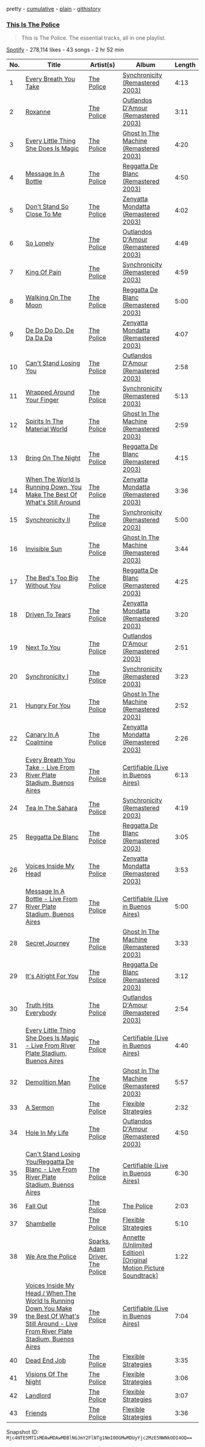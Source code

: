 pretty - [cumulative](/playlists/cumulative/37i9dQZF1DZ06evO3pXaXS.md) - [plain](/playlists/plain/37i9dQZF1DZ06evO3pXaXS) - [githistory](https://github.githistory.xyz/mackorone/spotify-playlist-archive/blob/main/playlists/plain/37i9dQZF1DZ06evO3pXaXS)

### [This Is The Police](https://open.spotify.com/playlist/37i9dQZF1DZ06evO3pXaXS)

> This is The Police\. The essential tracks, all in one playlist.

[Spotify](https://open.spotify.com/user/spotify) - 278,114 likes - 43 songs - 2 hr 52 min

| No. | Title | Artist(s) | Album | Length |
|---|---|---|---|---|
| 1 | [Every Breath You Take](https://open.spotify.com/track/1JSTJqkT5qHq8MDJnJbRE1) | [The Police](https://open.spotify.com/artist/5NGO30tJxFlKixkPSgXcFE) | [Synchronicity \(Remastered 2003\)](https://open.spotify.com/album/5W9OT0a5iZlBr83a9WMKFY) | 4:13 |
| 2 | [Roxanne](https://open.spotify.com/track/3EYOJ48Et32uATr9ZmLnAo) | [The Police](https://open.spotify.com/artist/5NGO30tJxFlKixkPSgXcFE) | [Outlandos D'Amour \(Remastered 2003\)](https://open.spotify.com/album/1H9g6j4Wwj6wh6p8YHVtkf) | 3:11 |
| 3 | [Every Little Thing She Does Is Magic](https://open.spotify.com/track/44aTAUBF0g6sMkMNE8I5kd) | [The Police](https://open.spotify.com/artist/5NGO30tJxFlKixkPSgXcFE) | [Ghost In The Machine \(Remastered 2003\)](https://open.spotify.com/album/5jkwdY6jS1Hzi8epr6HW7h) | 4:20 |
| 4 | [Message In A Bottle](https://open.spotify.com/track/1oYYd2gnWZYrt89EBXdFiO) | [The Police](https://open.spotify.com/artist/5NGO30tJxFlKixkPSgXcFE) | [Reggatta De Blanc \(Remastered 2003\)](https://open.spotify.com/album/2EpuND32cO7CX0gXZl2NB6) | 4:50 |
| 5 | [Don't Stand So Close To Me](https://open.spotify.com/track/5veJDT0MLsLbhYsx42GXUD) | [The Police](https://open.spotify.com/artist/5NGO30tJxFlKixkPSgXcFE) | [Zenyatta Mondatta \(Remastered 2003\)](https://open.spotify.com/album/23enz9nXJhH1BR1Rm5CzDJ) | 4:02 |
| 6 | [So Lonely](https://open.spotify.com/track/2wnsBaxrmkthIFAm6vqCuX) | [The Police](https://open.spotify.com/artist/5NGO30tJxFlKixkPSgXcFE) | [Outlandos D'Amour \(Remastered 2003\)](https://open.spotify.com/album/1H9g6j4Wwj6wh6p8YHVtkf) | 4:49 |
| 7 | [King Of Pain](https://open.spotify.com/track/1V15l05snHYHYVxerjMFGo) | [The Police](https://open.spotify.com/artist/5NGO30tJxFlKixkPSgXcFE) | [Synchronicity \(Remastered 2003\)](https://open.spotify.com/album/5W9OT0a5iZlBr83a9WMKFY) | 4:59 |
| 8 | [Walking On The Moon](https://open.spotify.com/track/62uLNJgVZaFiEiKV4LpoYJ) | [The Police](https://open.spotify.com/artist/5NGO30tJxFlKixkPSgXcFE) | [Reggatta De Blanc \(Remastered 2003\)](https://open.spotify.com/album/2EpuND32cO7CX0gXZl2NB6) | 5:00 |
| 9 | [De Do Do Do, De Da Da Da](https://open.spotify.com/track/0yJvWbn8xQKiDZ84VN5lQG) | [The Police](https://open.spotify.com/artist/5NGO30tJxFlKixkPSgXcFE) | [Zenyatta Mondatta \(Remastered 2003\)](https://open.spotify.com/album/23enz9nXJhH1BR1Rm5CzDJ) | 4:07 |
| 10 | [Can't Stand Losing You](https://open.spotify.com/track/6DjKJgwe9c90Bd2iya0fre) | [The Police](https://open.spotify.com/artist/5NGO30tJxFlKixkPSgXcFE) | [Outlandos D'Amour \(Remastered 2003\)](https://open.spotify.com/album/1H9g6j4Wwj6wh6p8YHVtkf) | 2:58 |
| 11 | [Wrapped Around Your Finger](https://open.spotify.com/track/400ZJAUFuEuIGXhr7ie4xf) | [The Police](https://open.spotify.com/artist/5NGO30tJxFlKixkPSgXcFE) | [Synchronicity \(Remastered 2003\)](https://open.spotify.com/album/5W9OT0a5iZlBr83a9WMKFY) | 5:13 |
| 12 | [Spirits In The Material World](https://open.spotify.com/track/4frelkLhC4ATqJH9VGJztu) | [The Police](https://open.spotify.com/artist/5NGO30tJxFlKixkPSgXcFE) | [Ghost In The Machine \(Remastered 2003\)](https://open.spotify.com/album/5jkwdY6jS1Hzi8epr6HW7h) | 2:59 |
| 13 | [Bring On The Night](https://open.spotify.com/track/4EkNINvDLeGgIL4zYGsYPb) | [The Police](https://open.spotify.com/artist/5NGO30tJxFlKixkPSgXcFE) | [Reggatta De Blanc \(Remastered 2003\)](https://open.spotify.com/album/2EpuND32cO7CX0gXZl2NB6) | 4:15 |
| 14 | [When The World Is Running Down, You Make The Best Of What's Still Around](https://open.spotify.com/track/2e2P8zydI5GtcaVhTkOYa9) | [The Police](https://open.spotify.com/artist/5NGO30tJxFlKixkPSgXcFE) | [Zenyatta Mondatta \(Remastered 2003\)](https://open.spotify.com/album/23enz9nXJhH1BR1Rm5CzDJ) | 3:36 |
| 15 | [Synchronicity II](https://open.spotify.com/track/5ynO8cYFjDwELIZfFHHeYe) | [The Police](https://open.spotify.com/artist/5NGO30tJxFlKixkPSgXcFE) | [Synchronicity \(Remastered 2003\)](https://open.spotify.com/album/5W9OT0a5iZlBr83a9WMKFY) | 5:00 |
| 16 | [Invisible Sun](https://open.spotify.com/track/5u8Dwz4h41DDOKfeFfexMR) | [The Police](https://open.spotify.com/artist/5NGO30tJxFlKixkPSgXcFE) | [Ghost In The Machine \(Remastered 2003\)](https://open.spotify.com/album/5jkwdY6jS1Hzi8epr6HW7h) | 3:44 |
| 17 | [The Bed's Too Big Without You](https://open.spotify.com/track/3PfBnnkOf0LbCw2jixUCQG) | [The Police](https://open.spotify.com/artist/5NGO30tJxFlKixkPSgXcFE) | [Reggatta De Blanc \(Remastered 2003\)](https://open.spotify.com/album/2EpuND32cO7CX0gXZl2NB6) | 4:25 |
| 18 | [Driven To Tears](https://open.spotify.com/track/3ixzqclumr9K5ZY8xcdo0O) | [The Police](https://open.spotify.com/artist/5NGO30tJxFlKixkPSgXcFE) | [Zenyatta Mondatta \(Remastered 2003\)](https://open.spotify.com/album/23enz9nXJhH1BR1Rm5CzDJ) | 3:20 |
| 19 | [Next To You](https://open.spotify.com/track/7HjipY3Vy2HAN11D2juKHT) | [The Police](https://open.spotify.com/artist/5NGO30tJxFlKixkPSgXcFE) | [Outlandos D'Amour \(Remastered 2003\)](https://open.spotify.com/album/1H9g6j4Wwj6wh6p8YHVtkf) | 2:51 |
| 20 | [Synchronicity I](https://open.spotify.com/track/0eZvCQAK6hsPSlcfqzREvB) | [The Police](https://open.spotify.com/artist/5NGO30tJxFlKixkPSgXcFE) | [Synchronicity \(Remastered 2003\)](https://open.spotify.com/album/5W9OT0a5iZlBr83a9WMKFY) | 3:23 |
| 21 | [Hungry For You](https://open.spotify.com/track/6xK4wLYwSszCXsiPhOhG4I) | [The Police](https://open.spotify.com/artist/5NGO30tJxFlKixkPSgXcFE) | [Ghost In The Machine \(Remastered 2003\)](https://open.spotify.com/album/5jkwdY6jS1Hzi8epr6HW7h) | 2:52 |
| 22 | [Canary In A Coalmine](https://open.spotify.com/track/7A4rW6quroPut2I6OsCys9) | [The Police](https://open.spotify.com/artist/5NGO30tJxFlKixkPSgXcFE) | [Zenyatta Mondatta \(Remastered 2003\)](https://open.spotify.com/album/23enz9nXJhH1BR1Rm5CzDJ) | 2:26 |
| 23 | [Every Breath You Take \- Live From River Plate Stadium, Buenos Aires](https://open.spotify.com/track/3ZPyWxGouBXvvSBqwNqCMC) | [The Police](https://open.spotify.com/artist/5NGO30tJxFlKixkPSgXcFE) | [Certifiable \(Live in Buenos Aires\)](https://open.spotify.com/album/2Dz4qhsr2dWMcRLVP7474f) | 6:13 |
| 24 | [Tea In The Sahara](https://open.spotify.com/track/26R3e7bjY6e9dlgghide8L) | [The Police](https://open.spotify.com/artist/5NGO30tJxFlKixkPSgXcFE) | [Synchronicity \(Remastered 2003\)](https://open.spotify.com/album/5W9OT0a5iZlBr83a9WMKFY) | 4:19 |
| 25 | [Reggatta De Blanc](https://open.spotify.com/track/2EEp2vTGSRDSLHWUF80EZZ) | [The Police](https://open.spotify.com/artist/5NGO30tJxFlKixkPSgXcFE) | [Reggatta De Blanc \(Remastered 2003\)](https://open.spotify.com/album/2EpuND32cO7CX0gXZl2NB6) | 3:05 |
| 26 | [Voices Inside My Head](https://open.spotify.com/track/0Jvn32u7plWgz5YQk6OoSo) | [The Police](https://open.spotify.com/artist/5NGO30tJxFlKixkPSgXcFE) | [Zenyatta Mondatta \(Remastered 2003\)](https://open.spotify.com/album/23enz9nXJhH1BR1Rm5CzDJ) | 3:53 |
| 27 | [Message In A Bottle \- Live From River Plate Stadium, Buenos Aires](https://open.spotify.com/track/4rMfdcnfsWNPlIZCfEQive) | [The Police](https://open.spotify.com/artist/5NGO30tJxFlKixkPSgXcFE) | [Certifiable \(Live in Buenos Aires\)](https://open.spotify.com/album/2Dz4qhsr2dWMcRLVP7474f) | 5:00 |
| 28 | [Secret Journey](https://open.spotify.com/track/1klFQ3R5AN86f0moMUdSYS) | [The Police](https://open.spotify.com/artist/5NGO30tJxFlKixkPSgXcFE) | [Ghost In The Machine \(Remastered 2003\)](https://open.spotify.com/album/5jkwdY6jS1Hzi8epr6HW7h) | 3:33 |
| 29 | [It's Alright For You](https://open.spotify.com/track/5fTI7JCaMRK09WtwG8ZrRK) | [The Police](https://open.spotify.com/artist/5NGO30tJxFlKixkPSgXcFE) | [Reggatta De Blanc \(Remastered 2003\)](https://open.spotify.com/album/2EpuND32cO7CX0gXZl2NB6) | 3:12 |
| 30 | [Truth Hits Everybody](https://open.spotify.com/track/4pLhVO0JuMiFDSJYDiGP7S) | [The Police](https://open.spotify.com/artist/5NGO30tJxFlKixkPSgXcFE) | [Outlandos D'Amour \(Remastered 2003\)](https://open.spotify.com/album/1H9g6j4Wwj6wh6p8YHVtkf) | 2:54 |
| 31 | [Every Little Thing She Does Is Magic \- Live From River Plate Stadium, Buenos Aires](https://open.spotify.com/track/25Pifu9g726ZBSsBARVati) | [The Police](https://open.spotify.com/artist/5NGO30tJxFlKixkPSgXcFE) | [Certifiable \(Live in Buenos Aires\)](https://open.spotify.com/album/2Dz4qhsr2dWMcRLVP7474f) | 4:40 |
| 32 | [Demolition Man](https://open.spotify.com/track/4cAWzXWGoRIezpTy9ZiDRg) | [The Police](https://open.spotify.com/artist/5NGO30tJxFlKixkPSgXcFE) | [Ghost In The Machine \(Remastered 2003\)](https://open.spotify.com/album/5jkwdY6jS1Hzi8epr6HW7h) | 5:57 |
| 33 | [A Sermon](https://open.spotify.com/track/5YlavkDAyN6SM6jtmJzuPP) | [The Police](https://open.spotify.com/artist/5NGO30tJxFlKixkPSgXcFE) | [Flexible Strategies](https://open.spotify.com/album/0AlJc20R0rog9wo3baiMQS) | 2:32 |
| 34 | [Hole In My Life](https://open.spotify.com/track/25McPIqh9oSdPSP36Gu7Jp) | [The Police](https://open.spotify.com/artist/5NGO30tJxFlKixkPSgXcFE) | [Outlandos D'Amour \(Remastered 2003\)](https://open.spotify.com/album/1H9g6j4Wwj6wh6p8YHVtkf) | 4:50 |
| 35 | [Can't Stand Losing You/Reggatta De Blanc \- Live From River Plate Stadium, Buenos Aires](https://open.spotify.com/track/7qXOUUDmgkYql3k9AJUeIw) | [The Police](https://open.spotify.com/artist/5NGO30tJxFlKixkPSgXcFE) | [Certifiable \(Live in Buenos Aires\)](https://open.spotify.com/album/2Dz4qhsr2dWMcRLVP7474f) | 6:30 |
| 36 | [Fall Out](https://open.spotify.com/track/0hAyb0O9Ft16QAjtLMRCJE) | [The Police](https://open.spotify.com/artist/5NGO30tJxFlKixkPSgXcFE) | [The Police](https://open.spotify.com/album/0QV6T4VzyWkF1eJed2eRcP) | 2:03 |
| 37 | [Shambelle](https://open.spotify.com/track/2jn9j0RG0UKukFZAviVCbG) | [The Police](https://open.spotify.com/artist/5NGO30tJxFlKixkPSgXcFE) | [Flexible Strategies](https://open.spotify.com/album/0AlJc20R0rog9wo3baiMQS) | 5:10 |
| 38 | [We Are the Police](https://open.spotify.com/track/1cNHW91XkcPxisLZuDbc0h) | [Sparks](https://open.spotify.com/artist/7pwjGKaqnfkvS7eQbHaqyH), [Adam Driver](https://open.spotify.com/artist/37eFQoWqQ7wwYH8OuLXY9M), [The Police](https://open.spotify.com/artist/5NGO30tJxFlKixkPSgXcFE) | [Annette \(Unlimited Edition\) \[Original Motion Picture Soundtrack\]](https://open.spotify.com/album/1qqZSTptKt9zXK4zJkkNPf) | 1:22 |
| 39 | [Voices Inside My Head / When The World Is Running Down You Make the Best Of What's Still Around \- Live From River Plate Stadium, Buenos Aires](https://open.spotify.com/track/2UtXxz9XGRn7qvZ275H7aJ) | [The Police](https://open.spotify.com/artist/5NGO30tJxFlKixkPSgXcFE) | [Certifiable \(Live in Buenos Aires\)](https://open.spotify.com/album/2Dz4qhsr2dWMcRLVP7474f) | 7:04 |
| 40 | [Dead End Job](https://open.spotify.com/track/1wLiJWt0YABFCJxHnYIoDj) | [The Police](https://open.spotify.com/artist/5NGO30tJxFlKixkPSgXcFE) | [Flexible Strategies](https://open.spotify.com/album/0AlJc20R0rog9wo3baiMQS) | 3:35 |
| 41 | [Visions Of The Night](https://open.spotify.com/track/33Wh8esQvnlw5Zex1xcC4z) | [The Police](https://open.spotify.com/artist/5NGO30tJxFlKixkPSgXcFE) | [Flexible Strategies](https://open.spotify.com/album/0AlJc20R0rog9wo3baiMQS) | 3:06 |
| 42 | [Landlord](https://open.spotify.com/track/359ZqVnNGDhkQgMPmQ9dvn) | [The Police](https://open.spotify.com/artist/5NGO30tJxFlKixkPSgXcFE) | [Flexible Strategies](https://open.spotify.com/album/0AlJc20R0rog9wo3baiMQS) | 3:07 |
| 43 | [Friends](https://open.spotify.com/track/1baFho4VmA5H4nZjYMRxDE) | [The Police](https://open.spotify.com/artist/5NGO30tJxFlKixkPSgXcFE) | [Flexible Strategies](https://open.spotify.com/album/0AlJc20R0rog9wo3baiMQS) | 3:36 |

Snapshot ID: `Mjc4NTE5MTIsMDAwMDAwMDBlNGJmY2FlNTg1NmI0OGMwMDUyYjc2MzE5NWNkODI4OQ==`
